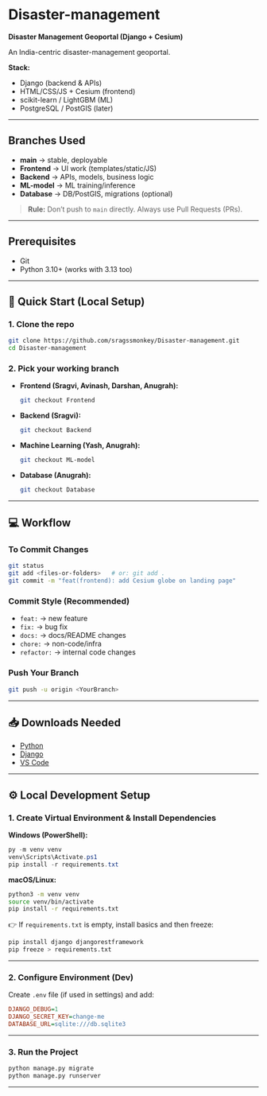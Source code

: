 # Disaster-management

**Disaster Management Geoportal (Django + Cesium)**

An India-centric disaster-management geoportal.

**Stack:**

* Django (backend & APIs)
* HTML/CSS/JS + Cesium (frontend)
* scikit-learn / LightGBM (ML)
* PostgreSQL / PostGIS (later)

---

## Branches Used

* **main** → stable, deployable
* **Frontend** → UI work (templates/static/JS)
* **Backend** → APIs, models, business logic
* **ML-model** → ML training/inference
* **Database** → DB/PostGIS, migrations (optional)

> **Rule:** Don’t push to `main` directly. Always use Pull Requests (PRs).

---

## Prerequisites

* Git
* Python 3.10+ (works with 3.13 too)

---

## 🚀 Quick Start (Local Setup)

### 1. Clone the repo

```bash
git clone https://github.com/sragssmonkey/Disaster-management.git
cd Disaster-management
```

### 2. Pick your working branch

* **Frontend (Sragvi, Avinash, Darshan, Anugrah):**

  ```bash
  git checkout Frontend
  ```
* **Backend (Sragvi):**

  ```bash
  git checkout Backend
  ```
* **Machine Learning (Yash, Anugrah):**

  ```bash
  git checkout ML-model
  ```
* **Database (Anugrah):**

  ```bash
  git checkout Database
  ```

---

## 💻 Workflow

### To Commit Changes

```bash
git status
git add <files-or-folders>   # or: git add .
git commit -m "feat(frontend): add Cesium globe on landing page"
```

### Commit Style (Recommended)

* `feat:` → new feature
* `fix:` → bug fix
* `docs:` → docs/README changes
* `chore:` → non-code/infra
* `refactor:` → internal code changes

### Push Your Branch

```bash
git push -u origin <YourBranch>
```

---

## 📥 Downloads Needed

* [Python](https://www.python.org/downloads/)
* [Django](https://www.djangoproject.com/)
* [VS Code](https://code.visualstudio.com/)

---

## ⚙️ Local Development Setup

### 1. Create Virtual Environment & Install Dependencies

**Windows (PowerShell):**

```powershell
py -m venv venv
venv\Scripts\Activate.ps1
pip install -r requirements.txt
```

**macOS/Linux:**

```bash
python3 -m venv venv
source venv/bin/activate
pip install -r requirements.txt
```

👉 If `requirements.txt` is empty, install basics and then freeze:

```bash
pip install django djangorestframework
pip freeze > requirements.txt
```

---

### 2. Configure Environment (Dev)

Create `.env` file (if used in settings) and add:

```ini
DJANGO_DEBUG=1
DJANGO_SECRET_KEY=change-me
DATABASE_URL=sqlite:///db.sqlite3
```

---

### 3. Run the Project

```bash
python manage.py migrate
python manage.py runserver
```

---



